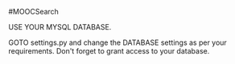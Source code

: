 #MOOCSearch


USE YOUR MYSQL DATABASE. 

GOTO settings.py and change the DATABASE settings as per your requirements. Don't forget to grant access to your database.
